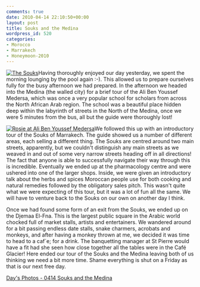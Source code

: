 ```yaml
---
comments: true
date: 2010-04-14 22:10:50+00:00
layout: post
title: Souks and the Medina
wordpress_id: 520
categories:
- Morocco
- Marrakech
- Honeymoon-2010
---
```


[![The Souks](http://travel.perry-online.me.uk/files/2012/08/sfpgMjAxMC8wNDEyLTA0MTkgT3VyIEhvbmV5bW9vbi8wNDE0IFNvdWtzIGFuZCBUaGUgTWVkaW5hLypJTUdfNjkyOC5qcGcqKmltYWdlKio3OTQwYWM4NzFjMjI0NDdhZDZmOTgyYTYzZDg4MDZiMgamp-300x200.jpg)](http://travel.perry-online.me.uk/files/2012/08/sfpgMjAxMC8wNDEyLTA0MTkgT3VyIEhvbmV5bW9vbi8wNDE0IFNvdWtzIGFuZCBUaGUgTWVkaW5hLypJTUdfNjkyOC5qcGcqKmltYWdlKio3OTQwYWM4NzFjMjI0NDdhZDZmOTgyYTYzZDg4MDZiMgamp.jpg)Having thoroughly enjoyed our day yesterday, we spent the morning lounging by the pool again :-). This allowed us to prepare ourselves fully for the busy afternoon we had prepared. In the afternoon we headed into the Medina (the walled city) for a brief tour of the Ali Ben Youssef Medersa, which was once a very popular school for scholars from across the North African Arab region. The school was a beautiful place hidden deep within the labyrinth of streets in the North of the Medina, once we were 5 minutes from the bus, all but the guide were thoroughly lost!

[![Rosie at Ali Ben Youssef Medersa](http://travel.perry-online.me.uk/files/2012/08/sfpgMjAxMC8wNDEyLTA0MTkgT3VyIEhvbmV5bW9vbi8wNDE0IFNvdWtzIGFuZCBUaGUgTWVkaW5hLypJTUdfNjkxMy0yLmpwZyoqaW1hZ2UqKmZkNGFiZTdjODY4MThiZTk2MDU4MzcyYWQ2ZWYzMWNlamp-300x200.jpg)](http://travel.perry-online.me.uk/files/2012/08/sfpgMjAxMC8wNDEyLTA0MTkgT3VyIEhvbmV5bW9vbi8wNDE0IFNvdWtzIGFuZCBUaGUgTWVkaW5hLypJTUdfNjkxMy0yLmpwZyoqaW1hZ2UqKmZkNGFiZTdjODY4MThiZTk2MDU4MzcyYWQ2ZWYzMWNlamp.jpg)We followed this up with an introductory tour of the Souks of Marrakech. The guide showed us a number of different areas, each selling a different thing. The Souks are centred around two main streets, apparently, but we couldn't distinguish any main streets as we weaved in and out of some very narrow streets heading off in all directions! The fact that anyone is able to successfully navigate their way through this is incredible. Eventually we ended up at the pharmacology centre and were ushered into one of the larger shops. Inside, we were given an introductory talk about the herbs and spices Moroccan people use for both cooking and natural remedies followed by the obligatory sales pitch. This wasn't quite what we were expecting of this tour, but it was a lot of fun all the same. We will have to venture back to the Souks on our own on another day I think.

Once we had found some form of an exit from the Souks, we ended up on the Djemaa El-Fna. This is the largest public square in the Arabic world chocked full of market stalls, artists and entertainers. We wandered around for a bit passing endless date stalls, snake charmers, acrobats and monkeys, and after having a monkey thrown at me, we decided it was time to head to a caf´e; for a drink. The banquetting manager at St Pierre would have a fit had she seen how close together all the tables were in the Café Glacier! Here ended our tour of the Souks and the Medina leaving both of us thinking we need a bit more time. Shame everything is shut on a Friday as that is our next free day.


[Day's Photos - 0414 Souks and the Medina](http://photos.perry-online.me.uk/travel/2010/0412-0419-our-honeymoon/0414-souks-and-the-medina/)
